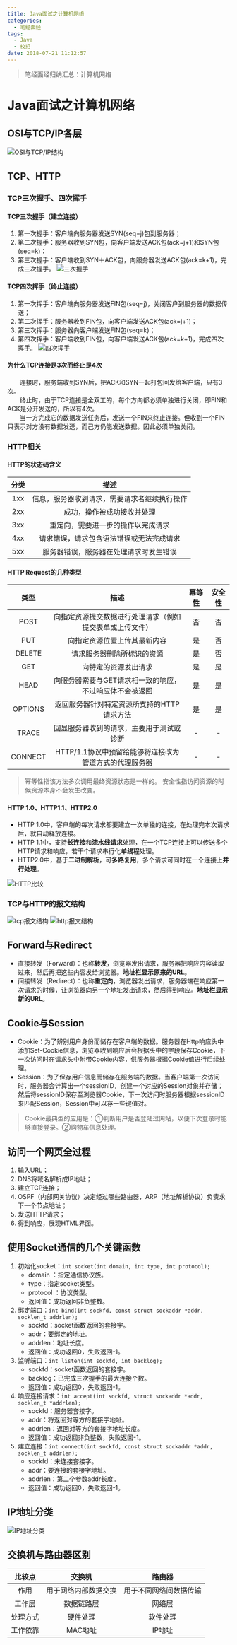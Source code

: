 ```yaml
---
title: Java面试之计算机网络
categories: 
  - 笔经面经
tags:
  - Java
  - 校招
date: 2018-07-21 11:12:57
---
```


> 笔经面经归纳汇总：计算机网络

<!-- more -->

# Java面试之计算机网络
## OSI与TCP/IP各层 
![OSI与TCP/IP结构][7]

## TCP、HTTP  
### TCP三次握手、四次挥手  
#### TCP三次握手（建立连接）
1. 第一次握手：客户端向服务器发送SYN(seq=j)包到服务器；
2. 第二次握手：服务器收到SYN包，向客户端发送ACK包(ack=j+1)和SYN包(seq=k)；
3. 第三次握手：客户端收到SYN＋ACK包，向服务器发送ACK包(ack=k+1)，完成三次握手。 
![三次握手][9]

#### TCP四次挥手（终止连接）
1. 第一次挥手：客户端向服务器发送FIN包(seq=j)，关闭客户到服务器的数据传送；
2. 第二次挥手：服务器收到FIN包，向客户端发送ACK包(ack=j+1)；
3. 第三次挥手：服务器向客户端发送FIN包(seq=k)；
4. 第四次挥手：客户端收到FIN包，向客户端发送ACK包(ack=k+1)，完成四次挥手。
![四次挥手][10]

#### 为什么TCP连接是3次而终止是4次  
&emsp;&emsp;连接时，服务端收到SYN后，把ACK和SYN一起打包回发给客户端，只有3次。   
&emsp;&emsp;终止时，由于TCP连接是全双工的，每个方向都必须单独进行关闭，即FIN和ACK是分开发送的，所以有4次。   
&emsp;&emsp;当一方完成它的数据发送任务后，发送一个FIN来终止连接。但收到一个FIN只表示对方没有数据发送，而己方仍能发送数据。因此必须单独关闭。  

### HTTP相关
#### HTTP的状态码含义  
| 分类 |                          描述                                  |
|:------:|:----------------------------------------------------------:|
| 1xx  | 信息，服务器收到请求，需要请求者继续执行操作   |
| 2xx  | 成功，操作被成功接收并处理                                   |
| 3xx  | 重定向，需要进一步的操作以完成请求                     |
| 4xx  | 请求错误，请求包含语法错误或无法完成请求       |
| 5xx  | 服务器错误，服务器在处理请求时发生错误              |

#### HTTP Request的几种类型  
|    类型     |               描述       | 幂等性  | 安全性 |
|:---------:|:-------------:|:------------:|:------------:|
|POST|向指定资源提交数据进行处理请求（例如提交表单或上传文件） |否 |否 |
| PUT |  向指定资源位置上传其最新内容  | 是 | 否 |
| DELETE  |  请求服务器删除所标识的资源 | 是  | 否 |
|  GET  |  向特定的资源发出请求      | 是 | 是 |
|HEAD|向服务器索要与GET请求相一致的响应，不过响应体不会被返回| 是 | 是 |
|OPTIONS |  返回服务器针对特定资源所支持的HTTP请求方法| 是  | 是 |
|  TRACE   |  回显服务器收到的请求，主要用于测试或诊断  | - | - |
|CONNECT|HTTP/1.1协议中预留给能够将连接改为管道方式的代理服务器| - | - |

> 幂等性指该方法多次调用最终资源状态是一样的。
> 安全性指访问资源的时候资源本身不会发生改变。

#### HTTP 1.0、HTTP1.1、HTTP2.0  
- HTTP 1.0中，客户端的每次请求都要建立一次单独的连接，在处理完本次请求后，就自动释放连接。
- HTTP 1.1中，支持**长连接**和**流水线请求**处理，在一个TCP连接上可以传送多个HTTP请求和响应，若干个请求串行化**单线程**处理。
- HTTP2.0中，基于**二进制解析**，可**多路复用**，多个请求可同时在一个连接上**并行处理**。

![HTTP比较][17]

### TCP与HTTP的报文结构  
![tcp报文结构][11]
![http报文结构][12]

## Forward与Redirect  
- 直接转发（Forward）：也称**转发**，浏览器发出请求，服务器把响应内容读取过来，然后再把这些内容发给浏览器。**地址栏显示原来的URL**。
- 间接转发（Redirect）：也称**重定向**，浏览器发出请求，服务器端在响应第一次请求的时候，让浏览器向另一个地址发出请求，然后得到响应。**地址栏显示新的URL**。


## Cookie与Session  
- Cookie：为了辨别用户身份而储存在客户端的数据。服务器在Http响应头中添加Set-Cookie信息，浏览器收到响应后会根据头中的字段保存Cookie，下一次访问时在请求头中附带Cookie内容，供服务器根据Cookie值进行后续处理。
- Session：为了保存用户信息而储存在服务端的数据。当客户端第一次访问时，服务器会计算出一个sessionID，创建一个对应的Session对象并存储；然后将sessionID保存至浏览器Cookie，下一次访问时服务器根据sessionID来匹配Session，Session中可以存一些键值对。

> Cookie最典型的应用是：①判断用户是否登陆过网站，以便下次登录时能够直接登录。②购物车信息处理。


## 访问一个网页全过程  
1. 输入URL；
2. DNS将域名解析成IP地址；
3. 建立TCP连接；
4. OSPF（内部网关协议）决定经过哪些路由器，ARP（地址解析协议）负责求下一个节点地址；
5. 发送HTTP请求；
6. 得到响应，展现HTML界面。

## 使用Socket通信的几个关键函数  
1. 初始化socket：`int socket(int domain, int type, int protocol);`
	- domain ：指定通信协议族。
	- type：指定socket类型。
	- protocol ：协议类型。
	- 返回值：成功返回非负整数。
2. 绑定端口：`int bind(int sockfd, const struct sockaddr *addr, socklen_t addrlen);`
	- sockfd：socket函数返回的套接字。
	- addr：要绑定的地址。
	- addrlen：地址长度。
	- 返回值：成功返回0，失败返回-1。
3. 监听端口：`int listen(int sockfd, int backlog);`
	- sockfd：socket函数返回的套接字。
	- backlog：已完成三次握手的最大连接个数。
	- 返回值：成功返回0，失败返回-1。
4. 响应连接请求：`int accept(int sockfd, struct sockaddr *addr, socklen_t *addrlen);`
	- sockfd：服务器套接字。
	- addr：将返回对等方的套接字地址。
	- addrlen：返回对等方的套接字地址长度。
	- 返回值：成功返回非负整数，失败返回-1。
5. 建立连接：`int connect(int sockfd, const struct sockaddr *addr, socklen_t addrlen);`
	- sockfd：未连接套接字。
	- addr：要连接的套接字地址。
	- addrlen：第二个参数addr长度。
	- 返回值：成功返回0，失败返回-1。

## IP地址分类  

![IP地址分类][8]

## 交换机与路由器区别  
|  比较点  |           交换机        |            路由器             |
|:-------:|:----------------------:|:----------------------------:|
|   作用   |    用于网络内部数据交换   |       用于不同网络间数据传输     |
|  工作层  |        数据链路层        |            网络层             |
|  处理方式 |      硬件处理           |           软件处理            |
|  工作依靠 |      MAC地址           |            IP地址             |



[7]: https://img-blog.csdn.net/20180328110900214?watermark/2/text/aHR0cHM6Ly9ibG9nLmNzZG4ubmV0L3UwMTIxMDIxMDQ=/font/5a6L5L2T/fontsize/400/fill/I0JBQkFCMA==/dissolve/70

[8]: https://img-blog.csdn.net/20180328112304815?watermark/2/text/aHR0cHM6Ly9ibG9nLmNzZG4ubmV0L3UwMTIxMDIxMDQ=/font/5a6L5L2T/fontsize/400/fill/I0JBQkFCMA==/dissolve/70

[9]: https://img-blog.csdn.net/20180328121055566?watermark/2/text/aHR0cHM6Ly9ibG9nLmNzZG4ubmV0L3UwMTIxMDIxMDQ=/font/5a6L5L2T/fontsize/400/fill/I0JBQkFCMA==/dissolve/70

[10]: https://img-blog.csdn.net/20180328121112534?watermark/2/text/aHR0cHM6Ly9ibG9nLmNzZG4ubmV0L3UwMTIxMDIxMDQ=/font/5a6L5L2T/fontsize/400/fill/I0JBQkFCMA==/dissolve/70

[11]: https://img-blog.csdn.net/20180328123635424?watermark/2/text/aHR0cHM6Ly9ibG9nLmNzZG4ubmV0L3UwMTIxMDIxMDQ=/font/5a6L5L2T/fontsize/400/fill/I0JBQkFCMA==/dissolve/70

[12]: https://img-blog.csdn.net/20180328123647627?watermark/2/text/aHR0cHM6Ly9ibG9nLmNzZG4ubmV0L3UwMTIxMDIxMDQ=/font/5a6L5L2T/fontsize/400/fill/I0JBQkFCMA==/dissolve/70

[17]: https://img-blog.csdn.net/20180329132435644?watermark/2/text/aHR0cHM6Ly9ibG9nLmNzZG4ubmV0L3UwMTIxMDIxMDQ=/font/5a6L5L2T/fontsize/400/fill/I0JBQkFCMA==/dissolve/70
